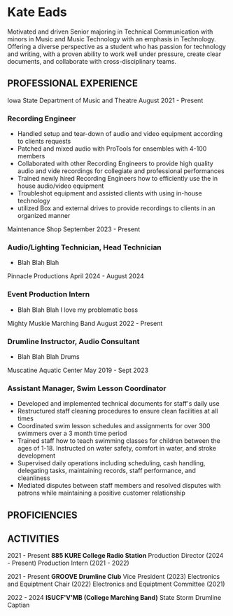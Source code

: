 Kate Eads
=========
Motivated and driven Senior majoring in Technical Communication with minors in Music and Music Technology with an emphasis in Technology. Offering a diverse perspective as a student who has passion for technology and writing, with a proven ability to work well under pressure, create clear documents, and collaborate with cross-disciplinary teams. 

## PROFESSIONAL EXPERIENCE

Iowa State Department of Music and Theatre
August 2021 - Present 
### Recording Engineer
- Handled setup and tear-down of audio and video equipment according to clients requests 
- Patched and mixed audio with ProTools for ensembles with 4-100 members 
- Collaborated with other Recording Engineers to provide high quality audio and vide recordings for collegiate and professional performances
- Trained newly hired Recording Engineers how to efficiently use the in house audio/video equipment 
- Troubleshot equipment and assisted clients with using in-house technology
- utilized Box and external drives to provide recordings to clients in an organized manner

Maintenance Shop
September 2023 - Present
### Audio/Lighting Technician, Head Technician
- Blah Blah Blah 
  

Pinnacle Productions
April 2024 - August 2024
### Event Production Intern
- Blah Blah Blah I love my problematic boss 

Mighty Muskie Marching Band
August 2022 - Present
### Drumline Instructor, Audio Consultant
- Blah Blah Blah Drums 

Muscatine Aquatic Center
May 2019 - Sept 2023
### Assistant Manager, Swim Lesson Coordinator
- Developed and implemented technical documents for staff's daily use
- Restructured staff cleaning procedures to ensure clean facilities at all times
- Coordinated swim lesson schedules and assignments for over 300 swimmers over a 3 month time period
- Trained staff how to teach swimming classes for children between the ages of 1-18. Instructed on water safety, comfort in water, and stroke development
- Supervised daily operations including scheduling, cash handling, delegating tasks, maintaining records, staff performance, and cleanliness
- Mediated disputes between staff members and resolved disputes with patrons while maintaining a positive customer relationship

## PROFICIENCIES



## ACTIVITIES
2021 - Present 
**885 KURE College Radio Station**
Production Director (2024 - Present)
Production Intern (2021 - 2022)

2021 - Present
**GROOVE Drumline Club**
Vice President (2023)
Electronics and Equiptment Chair (2022)
Electronics and Equiptment Committee (2021)

2022 - 2024
**ISUCF'V'MB (College Marching Band)**
State Storm Drumline Captian

